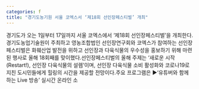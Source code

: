 ```yaml
---
categories: f
title: "경기도농기원 서울 코엑스서 ‘제18회 선인장페스티벌’ 개최"
---
```

경기도가 오는 1일부터 17일까지 서울 코엑스에서 ‘제18회 선인장페스티벌’을 개최한다.경기도농업기술원이 주최하고 영농조합법인 선인장연구회와 코엑스가 참여하는 선인장페스티벌은 화훼산업 발전을 위하고 선인장과 다육식물의 우수성을 홍보하기 위해 마련된 행사로 올해 18회째를 맞이했다.선인장페스티벌의 올해 주제는 ‘새로운 시작(Restart!), 선인장 다육식물의 설렘’이며, 선인장 다육식물 소비 활성화와 코로나19로 지친 도시민들에게 힐링의 시간을 제공할 전망이다.주요 프로그램은 ▶‘유튜버와 함께 하는 Live 방송’ 실시간 온라인 소
